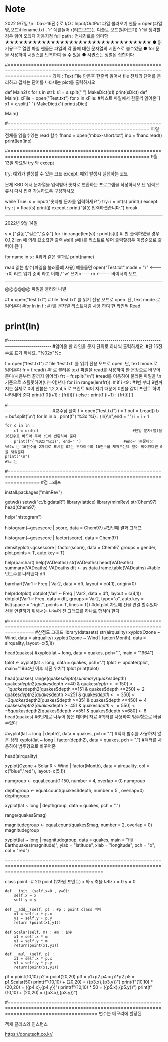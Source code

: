 # Note
2022 9/7일
\n : 0a<-16진수로
I/O : Input/OutPut
파일 불러오기
핸들 = open(파일명,모드)filename.txt , 'r' 예를들어 r(리드모드)는 디폴트 모드(읽어오기) 'r'을 생략할경우 읽어 오겠다 자동지정
full path : 전체경로를 의미함 ★★★★★★★★★★★★★★★★★★★★★★★★★★★★★★★★
● 읽기용으로 열린 파일 핸들은 파일의 각 줄에 대한 문자열의 시퀀스로 볼수있음
● for 문을 사용하여 시퀀스를 반복하여 돌 수 있음
● 시퀀스는 정렬된 집합이다

#===========================================================================================================================
과제 : Text File 만든후
한줄씩 읽어서 file 전체의 단어를 분리하고 겹치는 단어를 나타내는 pict를 출력하시오


def Main2():
    for s in str1:
        s1 = s.split(" ")
        MakeDict(s1)
    print(sDict)
def Main():
    xFile = open("Test.txt")
    for x in xFile:                 #텍스트 파일에서 한줄씩 읽어온다
        x1 = x.split(" ")
        MakeDict(x1)
    print(sDict)
        
Main()



#=======================================================================================================
파일 전체를 읽을수있는 read 함수
fhand = open('mbox-short.txt')
inp = fhanc.read()
print(len(inp)

#=======================================================================================================
9월 13일 화요일
try 와 except

try:
	예외가 발생할 수 있는 코드
except:
	예외 발생시 실행하는 코드

문제
KBD 에서 문자열을 입력받아 숫자로 변환하는 프로그램을 작성하시오 단 입력오류시 다시 입력 가능하도록 구성하시오

while True:
    s = input("숫자형 문자를 입력하세요")
    try:
        i = int(s)
        print(i)
    except:
        try :
            j = float(s)
            print(j)
        except :
            print("잘못 입력하셧습니다.")
            break
	    
	    
	    
--------------------------------------------------------------------------------------------------------------------------------------	    
2022년 9월 14일

s = ["길동","길순","길주"]
for i in range(len(s)) :
    print(s[i])           #i 만 출력하였을 경우 0,1,2 len 에 의해 요소값만 출력
                            #s[i] s에 i를 리스트로 넣어 출력할경우 이름순으로 출력이 된다

for name in s :         #위와 같은 결과값
    print(name)




read 읽는 함수[파일을 불러올떄 사용] 예를들면 open("Test.txt",mode = "r" <----r이 리드 읽기 준비 라고 이해 / 'w' 쓰기<----
rb <---- 바이너리 모드



---------------------------------------------------------------------------------------------------------------------------
@@@@@@ 파일을 불러와 나열

#f = open("test.txt") # file 'test.txt' 를 읽기 전용 모드로 open. 단, text mode.로 읽어온다
#for ln in f :               # f를 문자열 리스트처럼 사용 하여 한 라인씩 Read
#    print(ln)
#---------------------------------------------------------------------------------------------------
#읽어온 한 라인을 문자 단위로 하나씩 출력하세요.
#단 16진수로 표기 하세요. "%02x"%c

f = open("test.txt")                # file 'test.txt' 를 읽기 전용 모드로 open. 단, text mode.로 읽어온다
fr = f.read()                       #f 로 불러온 text 파일을 read를 사용하여 한 문장으로 바꾸어준다(처음부터 끝까지 읽어라)
frt = fr.split("\n")                #read를 이용하여 불러온 파일을 \n 기준으로 스플릿하여(나누어)낸다
for i in range(len(frt)):           # 
    if i <9 :                       #1번 부터 9번까지는 실제로 0이 안붙은 1,2,3,4,5 로 프린트 되어 지기 때문에 0번을 같이 프린트 하여 나타내어 준다
        print(f'0{i+1} : {frt[i]}')
    else :
        print(f'{i+1} : {frt[i]}')


#---------------------------------------------------------------------------------------------------
#교수님 풀이
f = open("test.txt")
i = 1
buf = f.read()
b = buf.split('\n')
for ln in b :
    print(f"{'%3d'%i} : {ln}\n",end = "")
    i = i + 1

    for c in ln :
        c1 = ord(c)                                          #단일 문자(열)을 16진수로 바꾸어 주어 c1에 반환하여 준다
        print(f"{'%02x'%c1}", end=' ')                   #end=''는줄바꿈  %02x 는 16진수를 2자리로 표시함 02는 두자리수의 16진수를 채워주는데 앞이 비어있다면 0을 채워준다
    print("\n")                                                                 #%c 는
 


#=======================================================================================================================
#점 그래프

install.packages("mlmRev")

getwd()
setwd("c:/bigdataR")
library(lattice)
library(mlmRev)
str(Chem97)
head(Chem97)

help("histogram")

histogram(~gcsescore | score, data = Chem97) #첫번째 결과 그래프

histogram(~gcsescore | factor(score), data = Chem97)

densityplot(~gcsescore | factor(score), data = Chem97,
            groups = gender,
            plot.points = T, auto.key = T)

help(barchart)
help(VADeaths)
str(VADeaths)
head(VADeaths)
summary(VADeaths)
VADeaths
dft <- as.data.frame.table(VADeaths)    #table 빈도수를 나타낸다
dft

barchart(Var1 ~ Freq | Var2, data = dft, layout = c(4,1), origin=0)


help(dotplot)
dotplot(Var1 ~ Freq | Var2, data = dft, layout = c(4,1))
dotplot(Var1 ~ Freq, data = dft, groups = Var2, type="o", auto.key = list(space = "right", points = T, lines = T))
#dotplot 차트에 선을 연결 할수있다 선을 연결하기 위해서는 나누어 진 그래프를 하나로 합쳐야 한다


#=====================================================================================================================
#산점도 그래프
library(datasets)
str(airquality)
xyplot(Ozone ~ Wind, data = airquality)
xyplot(Ozone ~ Wind | factor(Month), data = airquality, layout=c(5,1))

head(quakes)
#xyplot(lat ~ long, data = quakes, pch=".", main = "1964")

tplot <- xyplot(lat ~ long, data = quakes, pch=".")
tplot <- update(tplot, main="1964년 이후 지진 위치")
tplot
print(tplot)

head(quakes)
range(quakes$depth)
summary(quakes$depth)
quakes$depth2[quakes$depth >=40 & quakes$depth <=150] <- 1
quakes$depth2[quakes$depth >=151 & quakes$depth <=250] <- 2
quakes$depth2[quakes$depth >=251 & quakes$depth <=350] <- 3
quakes$depth2[quakes$depth >=351 & quakes$depth <=450] <- 4
quakes$depth2[quakes$depth >=451 & quakes$depth <=550] <- 5
quakes$depth2[quakes$depth >=551 & quakes$depth <=680] <- 6
head(quakes) #6단계로 나누어 놓은 데이터 자료 #핵터를 사용하여 범주형으로 바꿀수있다

#xyplot(lat ~ long | depth2, data = quakes, pch = ".")        #팩터 함수를 사용하지 않은 상태
xyplot(lat ~ long | factor(depth2), data = quakes, pch = ".") #팩터를 사용하여 범주형으로 바꾸어줌

head(airquality)

xyplot(Ozone + Solar.R ~ Wind | factor(Month), data = airquality, col = c("blue","red"), layout=c(5,1))

numgroup <- equal.count(1:150, number = 4, overlap = 0)
numgroup

depthgroup <- equal.count(quakes$depth, number = 5 , overlap=0)
depthgroup

xyplot(lat ~ long | depthgroup, data = quakes, pch = ".")

range(quakes$mag)

magnitudegroup <- equal.count(quakes$mag, number = 2, overlap = 0)
magnitudegroup

xyplot(lat ~ long | magnitudegroup, data = quakes,
       main = "fiji Earthquakes(msgnitude)",
       ylab = "latitude", xlab = "longitude",
       pch = "o", col = "red")
       
       
       
       
       
   ==============================================================================================================================================
   
class point : # 2D point (2차원 포인트) x 와 y 축을 나타
    x = 0
    y = 0

    def __init__(self,x=0 , y=0):
        self.x = x
        self.y = y

    def __add__(self, p) : #p : point class 객채
        x1 = self.x + p.x
        y1 = self.y + p.y
        return (point(x1,y1))
    
    def Scalar(self, m) : #m : 실수
        x1 = self.x * m
        y1 = self.y * m
        return(point(x1,y1))
    
    def __mul__(self, p) :
        x1 = self.x * p.x
        y1 = self.y * p.y
        return(point(x1,y1))

p1 = point(10,10)
p2 = point(20,20)
p3 = p1+p2
p4 = p1*p2
p5 = p1.Scalar(50)
print(f"(10,10) + (20,20) = ({p3.x},{p3.y})")
print(f"(10,10) * (20,20) = ({p4.x},{p4.y})")
print(f"(10,10) * 50        = ({p5.x},{p5.y})")
print(f"(10,10) + (20,20) = ({p3.x},{p3.y})")


#===========================================================================================================================================
변수는 메모리에 할당된 

객체 클레스와 인스턴스

https://donutsoft.co.kr/
